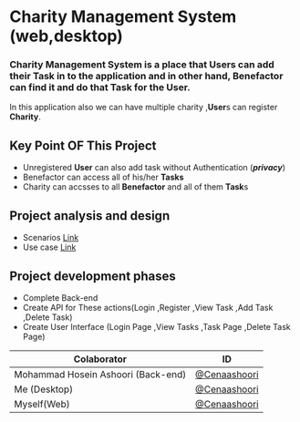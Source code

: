 # Charity Management System (web,desktop)

### Charity Management System is a place that **User**s can add their **Task** in to the application and in other hand, **Benefactor** can find it and do that **Task** for the **User**.
In this application also we can have multiple charity ,**User**s can register **Charity**.

## Key Point OF This Project 
- Unregistered **User** can also add task without Authentication (***privacy***)
- Benefactor can access all of his/her **Tasks**
- Charity can accsses to all **Benefactor** and all of them **Task**s

## Project analysis and design
- Scenarios [Link](https://github.com/CenaAshoori/charity/blob/master/Documents/Scenarios.md)
- Use case [Link](https://github.com/CenaAshoori/charity/blob/master/Documents/UseCase.md)
## Project development phases
- Complete Back-end
- Create API for These actions(Login ,Register ,View Task ,Add Task ,Delete Task)
- Create User Interface (Login Page ,View Tasks ,Task Page ,Delete Task Page)





 
Colaborator | ID
------------ | -------------
Mohammad Hosein Ashoori (Back-end)|[@Cenaashoori](http://github.com/CenaAshoori)
Me (Desktop)|[@Cenaashoori](http://github.com/CenaAshoori)
Myself(Web)|[@Cenaashoori](http://github.com/CenaAshoori)

